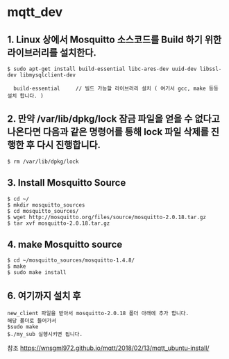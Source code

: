 # mqtt_dev

## 1. Linux 상에서 Mosquitto 소스코드를 Build 하기 위한 라이브러리를 설치한다.

```
$ sudo apt-get install build-essential libc-ares-dev uuid-dev libssl-dev libmysqlclient-dev

  build-essential     // 빌드 가능할 라이브러리 설치 ( 여기서 gcc, make 등등 설치 합니다. )
```

## 2. 만약 /var/lib/dpkg/lock 잠금 파일을 얻을 수 없다고 나온다면 다음과 같은 명령어를 통해 lock 파일 삭제를 진행한 후 다시 진행합니다.

```
$ rm /var/lib/dpkg/lock
```

## 3. Install Mosquitto Source

```
$ cd ~/
$ mkdir mosquitto_sources
$ cd mosquitto_sources/
$ wget http://mosquitto.org/files/source/mosquitto-2.0.18.tar.gz
$ tar xvf mosquitto-2.0.18.tar.gz
```

## 4. make Mosquitto source

```
$ cd ~/mosquitto_sources/mosquitto-1.4.8/
$ make
$ sudo make install
```

## 6. 여기까지 설치 후 

```
new_client 파일을 받아서 mosquitto-2.0.18 폴더 아래에 추가 합니다.
해당 폴더로 들어가서
$sudo make
$./my_sub 실행시키면 됩니다.
```

참조 https://wnsgml972.github.io/mqtt/2018/02/13/mqtt_ubuntu-install/
